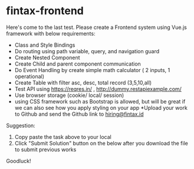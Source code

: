 # fintax-frontend

Here's come to the last test. Please create a Frontend system using Vue.js framework with below requirements:
* Class and Style Bindings
* Do routing using path variable, query, and navigation guard
* Create Nested Component
* Create Child and parent component communication
* Do Event Handling by create simple math calculator ( 2 inputs, 1 operational)
* Create Table with filter asc, desc, total record (3,5,10,all)
* Test API using https://reqres.in/ , http://dummy.restapiexample.com/
* Use browser storage (cookie/ local/ session)
* using CSS framework such as Bootstrap is allowed, but will be great if we can also see how you apply styling on your app
*Upload your work to Github and send the Github link to hiring@fintax.id

Suggestion: 
1. Copy paste the task above to your local 
2. Click "Submit Solution" button on the below after you download the file to submit previous works

Goodluck!
